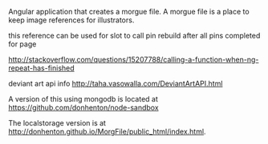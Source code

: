 Angular application that creates a morgue file. A morgue file is a place to 
keep image references for illustrators.


this reference can be used for slot to call pin rebuild after all pins
completed for page

http://stackoverflow.com/questions/15207788/calling-a-function-when-ng-repeat-has-finished


deviant art api info
http://taha.vasowalla.com/DeviantArtAPI.html

A version of this using mongodb is located at https://github.com/donhenton/node-sandbox

The localstorage version is at http://donhenton.github.io/MorgFile/public_html/index.html.
